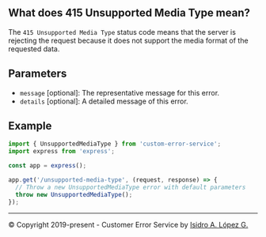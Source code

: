## What does 415 Unsupported Media Type mean?

The `415 Unsupported Media Type` status code means that the server is rejecting the request because it does not support the media format of the requested data.

## Parameters

- `message` [optional]: The representative message for this error.
- `details` [optional]: A detailed message of this error.

## Example

```javascript
import { UnsupportedMediaType } from 'custom-error-service';
import express from 'express';

const app = express();

app.get('/unsupported-media-type', (request, response) => {
  // Throw a new UnsupportedMediaType error with default parameters
  throw new UnsupportedMediaType();
});
```

---

&copy; Copyright 2019-present - Customer Error Service by [Isidro A. López G.](https://ialopezg.com/)
